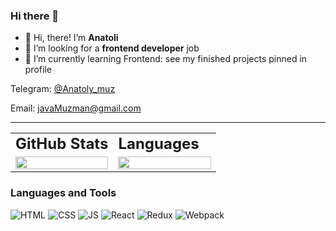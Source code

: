 ### Hi there 👋
- 👋 Hi, there! I’m **Anatoli**
- 👀 I’m looking for a **frontend developer** job
- 🌱 I’m currently learning Frontend: see my finished projects pinned in profile 
<!--
**BelarusWillBeFree/BelarusWillBeFree** is a ✨ _special_ ✨ repository because its `README.md` (this file) appears on your GitHub profile.

Here are some ideas to get you started:

- 🔭 I’m currently working on ...
- 🌱 I’m currently learning ...
- 👯 I’m looking to collaborate on ...
- 🤔 I’m looking for help with ...
- 💬 Ask me about ...
- 📫 How to reach me: ...
- 😄 Pronouns: ...
- ⚡ Fun fact: ...
-->

 <p style="font-size: 14px;">Telegram: <a style="font-size: 14px" href="https://t.me/Anatoly_muz">@Anatoly_muz</a></p>
 <p style="font-size: 14px;">Email: <a style="font-size: 14px" href="mailto:javaMuzman@gmail.com">javaMuzman@gmail.com</a></p>
 <hr/>
 
 <table>
 <tr>
    <td><b style="font-size:24px">GitHub Stats</b></td>
    <td><b style="font-size:24px">Languages</b></td>
 </tr>
 <tr>
    <td style="width: 50%">
        <figure style="width:100%; margin:0">
            <img src="https://github-readme-stats.vercel.app/api?username=BelarusWillBeFree&hide=contribs&show_icons=true&theme=cobalt" width="100%" height="100%"/>
        </figure>
    </td>
    <td style="width: 50%">
        <figure style="width: 100%; margin:0">
            <img src="https://github-readme-stats.vercel.app/api/top-langs/?username=BelarusWillBeFree&layout=compact&hide_border=true" width="100%" height="100%" />
        </figure>
    </td>
 </tr>
</table>

### Languages and Tools
![HTML](https://img.shields.io/badge/HTML-black?style=for-the-badge&logo=HTML5) 
![CSS](https://img.shields.io/badge/CSS-black?style=for-the-badge&logo=css3) 
![JS](https://img.shields.io/badge/JavaScript-black?style=for-the-badge&logo=JavaScript) 
![React](https://img.shields.io/badge/React-black?style=for-the-badge&logo=React) 
![Redux](https://img.shields.io/badge/Redux-black?style=for-the-badge&logo=Redux) 
![Webpack](https://img.shields.io/badge/Webpack-black?style=for-the-badge&logo=Webpack)
